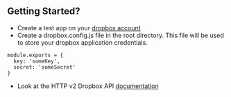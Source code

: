 ## Getting Started?
* Create a test app on your [dropbox account](https://www.dropbox.com/developers/apps)
* Create a dropbox.config.js file in the root directory. This file will be used to store your dropbox application credentials.
```
module.exports = {
  key: 'someKey',
  secret: 'someSecret'
}
```
* Look at the HTTP v2 Dropbox API [documentation](https://www.dropbox.com/developers/documentation/http/documentation)